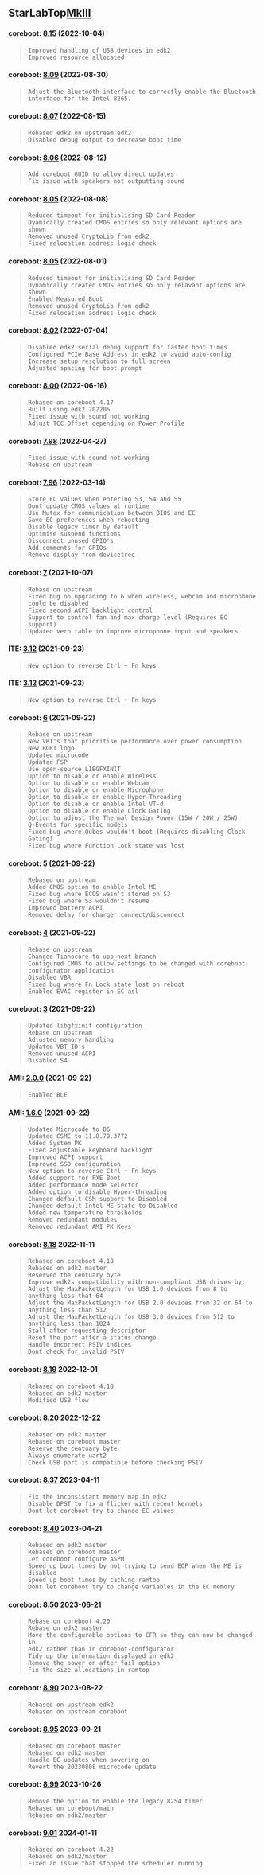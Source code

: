 ## **StarLabTop**[MkIII](https://github.com/StarLabsLtd/firmware/tree/master/StarLabTop/MkIII)
#### coreboot: [8.15](https://github.com/StarLabsLtd/firmware/raw/master/StarLabTop/MkIII/coreboot/8.15/efi-L3.zip) (2022-10-04)
>     Improved handling of USB devices in edk2
>     Improved resource allocated

#### coreboot: [8.09](https://github.com/StarLabsLtd/firmware/raw/master/StarLabTop/MkIII/coreboot/8.09/efi-L3.zip) (2022-08-30)
>     Adjust the Bluetooth interface to correctly enable the Bluetooth
>     interface for the Intel 8265.

#### coreboot: [8.07](https://github.com/StarLabsLtd/firmware/raw/master/StarLabTop/MkIII/coreboot/8.07/efi-L3.zip) (2022-08-15)
>     Rebased edk2 on upstream edk2
>     Disabled debug output to decrease boot time

#### coreboot: [8.06](https://github.com/StarLabsLtd/firmware/raw/master/StarLabTop/MkIII/coreboot/8.06/efi-L3.zip) (2022-08-12)
>     Add coreboot GUID to allow direct updates
>     Fix issue with speakers not outputting sound

#### coreboot: [8.05](https://github.com/StarLabsLtd/firmware/raw/master/StarLabTop/MkIII/coreboot/8.05/efi-L3.zip) (2022-08-08)
>     Reduced timeout for initialising SD Card Reader
>     Dyamically created CMOS entries so only relevant options are shown
>     Removed unused CryptoLib from edk2
>     Fixed relocation address logic check

#### coreboot: [8.05](https://github.com/StarLabsLtd/firmware/raw/master/StarLabTop/MkIII/coreboot/8.05/efi-L3.zip) (2022-08-01)
>     Reduced timeout for initialising SD Card Reader
>     Dynamically created CMOS entries so only relavant options are shown
>     Enabled Measured Boot
>     Removed unused CryptoLib from edk2
>     Fixed relocation address logic check

#### coreboot: [8.02](https://github.com/StarLabsLtd/firmware/raw/master/StarLabTop/MkIII/coreboot/8.02/efi-L3.zip) (2022-07-04)
>     Disabled edk2 serial debug support for faster boot times
>     Configured PCIe Base Address in edk2 to avoid auto-config
>     Increase setup resolution to full screen
>     Adjusted spacing for boot prompt

#### coreboot: [8.00](https://github.com/StarLabsLtd/firmware/raw/master/StarLabTop/MkIII/coreboot/8.00/efi-L3.zip) (2022-06-16)
>     Rebased on coreboot 4.17
>     Built using edk2 202205
>     Fixed issue with sound not working
>     Adjust TCC Offset depending on Power Profile

#### coreboot: [7.98](https://github.com/StarLabsLtd/firmware/raw/master/StarLabTop/MkIII/coreboot/7.98/efi-L3.zip) (2022-04-27)
>     Fixed issue with sound not working
>     Rebase on upstream

#### coreboot: [7.96](https://github.com/StarLabsLtd/firmware/raw/master/StarLabTop/MkIII/coreboot/7.96/efi-L3.zip) (2022-03-14)
>     Store EC values when entering S3, S4 and S5
>     Dont update CMOS values at runtime
>     Use Mutex for communication between BIOS and EC
>     Save EC preferences when rebooting
>     Disable legacy timer by default
>     Optimise suspend functions
>     Disconnect unused GPIO's
>     Add comments for GPIOs
>     Remove display from devicetree

#### coreboot: [7](https://github.com/StarLabsLtd/firmware/raw/master/StarLabTop/MkIII/coreboot/7/efi-L3.zip) (2021-10-07)
>     Rebase on upstream
>     Fixed bug on upgrading to 6 when wireless, webcam and microphone could be disabled
>     Fixed second ACPI backlight control
>     Support to control fan and max charge level (Requires EC support)
>     Updated verb table to improve microphone input and speakers

#### ITE: [3.12](https://github.com/StarLabsLtd/firmware/raw/master/StarLabTop/MkIII/ITE/3.12/efi-L3.zip) (2021-09-23)
>     New option to reverse Ctrl + Fn keys

#### ITE: [3.12](https://github.com/StarLabsLtd/firmware/raw/master/StarLabTop/MkIII/ITE/3.12/efi-L3.zip) (2021-09-23)
>     New option to reverse Ctrl + Fn keys

#### coreboot: [6](https://github.com/StarLabsLtd/firmware/raw/master/StarLabTop/MkIII/coreboot/6/efi-L3.zip) (2021-09-22)
>     Rebase on upstream
>     New VBT's that prioritise performance over power consumption
>     New BGRT logo
>     Updated microcode
>     Updated FSP
>     Use open-source LIBGFXINIT
>     Option to disable or enable Wireless
>     Option to disable or enable Webcam
>     Option to disable or enable Microphone
>     Option to disable or enable Hyper-Threading
>     Option to disable or enable Intel VT-d
>     Option to disable or enable Clock Gating
>     Option to adjust the Thermal Design Power (15W / 20W / 25W)
>     Q-Events for specific models
>     Fixed bug where Qubes wouldn't boot (Requires disabling Clock Gating)
>     Fixed bug where Function Lock state was lost

#### coreboot: [5](https://github.com/StarLabsLtd/firmware/raw/master/StarLabTop/MkIII/coreboot/5/efi-L3.zip) (2021-09-22)
>     Rebased on upstream
>     Added CMOS option to enable Intel ME
>     Fixed bug where ECOS wasn't stored on S3
>     Fixed bug where S3 wouldn't resume
>     Improved battery ACPI
>     Removed delay for charger connect/disconnect

#### coreboot: [4](https://github.com/StarLabsLtd/firmware/raw/master/StarLabTop/MkIII/coreboot/4/efi-L3.zip) (2021-09-22)
>     Rebase on upstream
>     Changed Tianocore to upp_next branch
>     Configured CMOS to allow settings to be changed with coreboot-configurator application
>     Disabled VBR
>     Fixed bug where Fn Lock state lost on reboot
>     Enabled EVAC register in EC asl

#### coreboot: [3](https://github.com/StarLabsLtd/firmware/raw/master/StarLabTop/MkIII/coreboot/3/efi-L3.zip) (2021-09-22)
>     Updated libgfxinit configuration
>     Rebase on upstream
>     Adjusted memory handling
>     Updated VBT ID's
>     Removed unused ACPI
>     Disabled S4

#### AMI: [2.0.0](https://github.com/StarLabsLtd/firmware/raw/master/StarLabTop/MkIII/AMI/2.0.0/efi-L3.zip) (2021-09-22)
>     Enabled BLE

#### AMI: [1.6.0](https://github.com/StarLabsLtd/firmware/raw/master/StarLabTop/MkIII/AMI/1.6.0/efi-L3.zip) (2021-09-22)
>     Updated Microcode to D6
>     Updated CSME to 11.8.79.3772
>     Added System PK
>     Fixed adjustable keyboard backlight
>     Improved ACPI support
>     Improved SSD configuration
>     New option to reverse Ctrl + Fn keys
>     Added support for PXE Boot
>     Added performance mode selector
>     Added option to disable Hyper-threading
>     Changed default CSM support to Disabled
>     Changed default Intel ME state to Disabled
>     Added new temperature thresholds
>     Removed redundant modules
>     Removed redundant AMI PK Keys

#### coreboot: [8.18](https://github.com/StarLabsLtd/firmware/raw/master/LabTop/MkIII/coreboot/8.18/coreboot-L3.cab) 2022-11-11
>     Rebased on coreboot 4.18
>     Rebased on edk2 master
>     Reserved the centuary byte
>     Improve edk2s compatibility with non-compliant USB drives by:
>     Adjust the MaxPacketLength for USB 1.0 devices from 8 to anything less that 64
>     Adjust the MaxPacketLength for USB 2.0 devices from 32 or 64 to anything less than 512
>     Adjust the MaxPacketLength for USB 3.0 devices from 512 to anything less than 1024
>     Stall after requesting descriptor
>     Reset the port after a status change
>     Handle incorrect PSIV indices
>     Dont check for invalid PSIV


#### coreboot: [8.19](https://github.com/StarLabsLtd/firmware/raw/master/LabTop/MkIII/coreboot/8.19/coreboot-L3.cab) 2022-12-01
>     Rebased on coreboot 4.18
>     Rebased on edk2 master
>     Modified USB flow


#### coreboot: [8.20](https://github.com/StarLabsLtd/firmware/raw/master/LabTop/MkIII/coreboot/8.20/coreboot-L3.cab) 2022-12-22
>     Rebased on edk2 master
>     Rebased on coreboot master
>     Reserve the centuary byte
>     Always enumerate uart2
>     Check USB port is compatible before checking PSIV


#### coreboot: [8.37](https://github.com/StarLabsLtd/firmware/raw/master/LabTop/MkIII/coreboot/8.37/coreboot-L3.cab) 2023-04-11
>     Fix the inconsistant memory map in edk2
>     Disable DPST to fix a flicker with recent kernels
>     Dont let coreboot try to change EC values


#### coreboot: [8.40](https://github.com/StarLabsLtd/firmware/raw/master/LabTop/MkIII/coreboot/8.40/coreboot-L3.cab) 2023-04-21
>     Rebased on edk2 master
>     Rebased on coreboot master
>     Let coreboot configure ASPM
>     Speed up boot times by not trying to send EOP when the ME is disabled
>     Speed up boot times by caching ramtop
>     Dont let coreboot try to change variables in the EC memory


#### coreboot: [8.50](https://github.com/StarLabsLtd/firmware/raw/master/LabTop/MkIII/coreboot/8.50/coreboot-L3.cab) 2023-06-21
>     Rebase on coreboot 4.20
>     Rebase on edk2 master
>     Move the configurable options to CFR so they can now be changed in
>     edk2 rather than in coreboot-configurator
>     Tidy up the information displayed in edk2
>     Remove the power_on_after_fail option
>     Fix the size allocations in ramtop


#### coreboot: [8.90](https://github.com/StarLabsLtd/firmware/raw/master/LabTop/MkIII/coreboot/8.90/coreboot-L3.cab) 2023-08-22
>     Rebased on upstream edk2
>     Rebased on upstream coreboot


#### coreboot: [8.95](https://github.com/StarLabsLtd/firmware/raw/master/LabTop/MkIII/coreboot/8.95/coreboot-L3.cab) 2023-09-21
>     Rebased on coreboot master
>     Rebased on edk2 master
>     Handle EC updates when powering on
>     Revert the 20230808 microcode update
>     


#### coreboot: [8.99](https://github.com/StarLabsLtd/firmware/raw/master/LabTop/MkIII/coreboot/8.99/https://github.com/StarLabsLtd/firmware/raw/master/LabTop/MkIII/coreboot/8.99/8.99.rom) 2023-10-26
>     Remove the option to enable the legacy 8254 timer
>     Rebased on coreboot/main
>     Rebased on edk2/master


#### coreboot: [9.01](https://github.com/StarLabsLtd/firmware/raw/master/LabTop/MkIII/coreboot/9.01/https://github.com/StarLabsLtd/firmware/raw/master/LabTop/MkIII/coreboot/9.01/9.01.rom) 2024-01-11
>     Rebased on coreboot 4.22
>     Rebased on edk2/master
>     Fixed an issue that stopped the scheduler running

